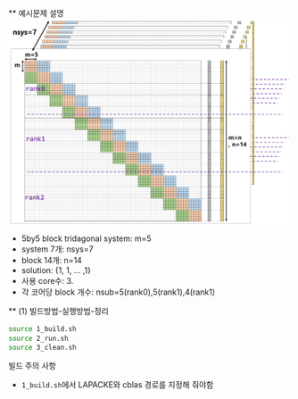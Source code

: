 ** 예시문제 설명
![fig1](./fig1.png)
- 5by5 block tridagonal system: m=5
- system 7개: nsys=7
- block 14개: n=14
- solution: {1, 1, ... ,1}
- 사용 core수: 3.
- 각 코어당 block 개수: nsub=5(rank0),5(rank1),4(rank1)


** (1) 빌드방법-실행방법-정리
```bash
source 1_build.sh
source 2_run.sh
source 3_clean.sh
```
빌드 주의 사항
- `1_build.sh`에서 LAPACKE와 cblas 경로를 지정해 줘야함
